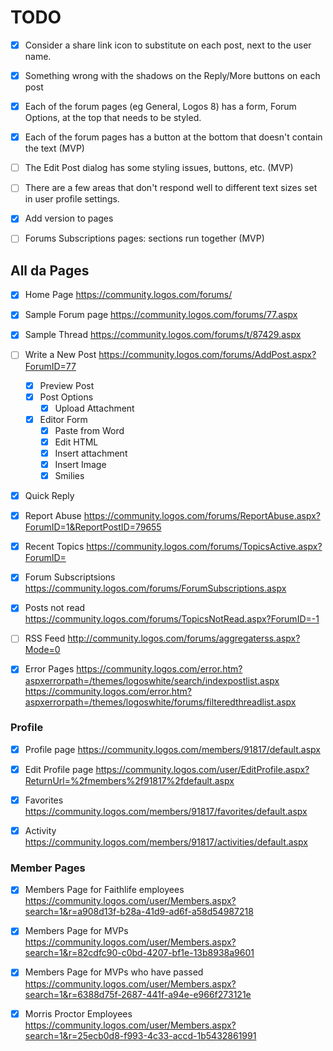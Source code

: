 
# TODO

- [x] Consider a share link icon to substitute on each post, next to the user name.
- [x] Something wrong with the shadows on the Reply/More buttons on each post
- [x] Each of the forum pages (eg General, Logos 8) has a form, Forum Options, at the top that needs to be styled.
- [x] Each of the forum pages has a button at the bottom that doesn't contain the text (MVP)
- [ ] The Edit Post dialog has some styling issues, buttons, etc. (MVP)
- [ ] There are a few areas that don't respond well to different text sizes set in user profile settings.
- [x] Add version to pages
- [ ] Forums Subscriptions pages: sections run together (MVP)


## All da Pages

- [x] Home Page
https://community.logos.com/forums/

- [x] Sample Forum page
https://community.logos.com/forums/77.aspx

- [x] Sample Thread
https://community.logos.com/forums/t/87429.aspx

- [ ] Write a New Post
https://community.logos.com/forums/AddPost.aspx?ForumID=77

  - [x] Preview Post
  - [x] Post Options
    - [x] Upload Attachment

  - [x] Editor Form
    - [x] Paste from Word
    - [x] Edit HTML
    - [x] Insert attachment
    - [x] Insert Image
    - [x] Smilies

- [x] Quick Reply

- [x] Report Abuse
https://community.logos.com/forums/ReportAbuse.aspx?ForumID=1&ReportPostID=79655

- [x] Recent Topics
https://community.logos.com/forums/TopicsActive.aspx?ForumID=

- [x] Forum Subscriptsions
https://community.logos.com/forums/ForumSubscriptions.aspx

- [x] Posts not read
https://community.logos.com/forums/TopicsNotRead.aspx?ForumID=-1

- [ ] RSS Feed
http://community.logos.com/forums/aggregaterss.aspx?Mode=0

- [x] Error Pages
https://community.logos.com/error.htm?aspxerrorpath=/themes/logoswhite/search/indexpostlist.aspx
https://community.logos.com/error.htm?aspxerrorpath=/themes/logoswhite/forums/filteredthreadlist.aspx


### Profile

- [x] Profile page
https://community.logos.com/members/91817/default.aspx

- [x] Edit Profile page
https://community.logos.com/user/EditProfile.aspx?ReturnUrl=%2fmembers%2f91817%2fdefault.aspx

- [x] Favorites
https://community.logos.com/members/91817/favorites/default.aspx

- [x] Activity
https://community.logos.com/members/91817/activities/default.aspx


### Member Pages

- [x] Members Page for Faithlife employees
https://community.logos.com/user/Members.aspx?search=1&r=a908d13f-b28a-41d9-ad6f-a58d54987218

- [x] Members Page for MVPs
https://community.logos.com/user/Members.aspx?search=1&r=82cdfc90-c0bd-4207-bf1e-13b8938a9601

- [x] Members Page for MVPs who have passed
https://community.logos.com/user/Members.aspx?search=1&r=6388d75f-2687-441f-a94e-e966f273121e

- [x] Morris Proctor Employees
https://community.logos.com/user/Members.aspx?search=1&r=25ecb0d8-f993-4c33-accd-1b5432861991
